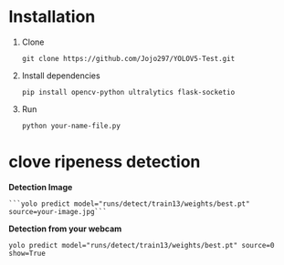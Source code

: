 # Installation

 1. Clone
 
    `git clone https://github.com/Jojo297/YOLOV5-Test.git`
    
 2. Install dependencies
	 
	 `pip install opencv-python ultralytics flask-socketio `
 
 3. Run
 
	 ```python your-name-file.py```

# clove ripeness detection

**Detection Image**

	```yolo predict model="runs/detect/train13/weights/best.pt" source=your-image.jpg```

**Detection from your webcam**

	yolo predict model="runs/detect/train13/weights/best.pt" source=0 show=True
